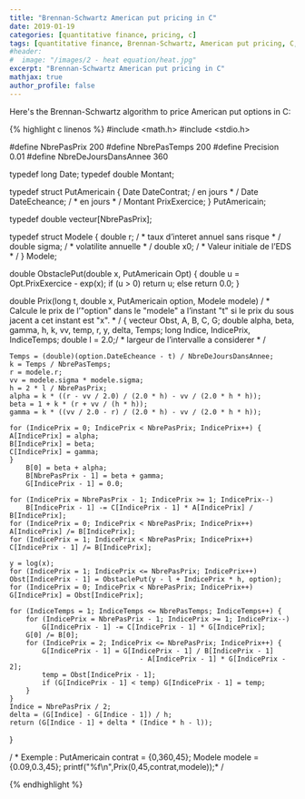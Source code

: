 ```yaml
---
title: "Brennan-Schwartz American put pricing in C"
date: 2019-01-19
categories: [quantitative finance, pricing, c]
tags: [quantitative finance, Brennan-Schwartz, American put pricing, C, options, pricing]
#header:
#  image: "/images/2 - heat equation/heat.jpg"
excerpt: "Brennan-Schwartz American put pricing in C"
mathjax: true
author_profile: false
---
```



Here's the Brennan-Schwartz algorithm to price American put options in C:

{% highlight c linenos %}
#include <math.h>
#include <stdio.h>

#define NbrePasPrix 200
#define NbrePasTemps 200
#define Precision 0.01
#define NbreDeJoursDansAnnee 360

typedef long Date;
typedef double Montant;

typedef struct PutAmericain {
	Date DateContrat; /  en jours * /
	Date DateEcheance; / * en jours * /
	Montant PrixExercice;
} PutAmericain;

typedef double vecteur[NbrePasPrix];

typedef struct Modele {
	double r; / * taux d’interet annuel sans risque * /
	double sigma; / * volatilite annuelle * /
	double x0; / * Valeur initiale de l’EDS * /
} Modele;

double ObstaclePut(double x, PutAmericain Opt)
{
	double u = Opt.PrixExercice - exp(x);
	if (u > 0) return u; else return 0.0;
}

double Prix(long t, double x, PutAmericain option, Modele modele)
/ * Calcule le prix de l’"option" dans le "modele" a l’instant "t"
si le prix du sous jacent a cet instant est "x". * /
{
	vecteur Obst, A, B, C, G;
	double alpha, beta, gamma, h, k, vv, temp, r, y, delta, Temps;
	long Indice, IndicePrix, IndiceTemps;
	double l = 2.0;/ * largeur de l’intervalle a considerer * /

	Temps = (double)(option.DateEcheance - t) / NbreDeJoursDansAnnee;
	k = Temps / NbrePasTemps;
	r = modele.r;
	vv = modele.sigma * modele.sigma;
	h = 2 * l / NbrePasPrix;
	alpha = k * ((r - vv / 2.0) / (2.0 * h) - vv / (2.0 * h * h));
	beta = 1 + k * (r + vv / (h * h));
	gamma = k * ((vv / 2.0 - r) / (2.0 * h) - vv / (2.0 * h * h));

	for (IndicePrix = 0; IndicePrix < NbrePasPrix; IndicePrix++) {
	A[IndicePrix] = alpha;
	B[IndicePrix] = beta;
	C[IndicePrix] = gamma;
	}
		B[0] = beta + alpha;
		B[NbrePasPrix - 1] = beta + gamma;
		G[IndicePrix - 1] = 0.0;

	for (IndicePrix = NbrePasPrix - 1; IndicePrix >= 1; IndicePrix--)
		B[IndicePrix - 1] -= C[IndicePrix - 1] * A[IndicePrix] / B[IndicePrix];
	for (IndicePrix = 0; IndicePrix < NbrePasPrix; IndicePrix++) A[IndicePrix] /= B[IndicePrix];
	for (IndicePrix = 1; IndicePrix < NbrePasPrix; IndicePrix++) C[IndicePrix - 1] /= B[IndicePrix];

	y = log(x);
	for (IndicePrix = 1; IndicePrix <= NbrePasPrix; IndicePrix++)
	Obst[IndicePrix - 1] = ObstaclePut(y - l + IndicePrix * h, option);
	for (IndicePrix = 0; IndicePrix < NbrePasPrix; IndicePrix++)
	G[IndicePrix] = Obst[IndicePrix];

	for (IndiceTemps = 1; IndiceTemps <= NbrePasTemps; IndiceTemps++) {
		for (IndicePrix = NbrePasPrix - 1; IndicePrix >= 1; IndicePrix--)
			G[IndicePrix - 1] -= C[IndicePrix - 1] * G[IndicePrix];
		G[0] /= B[0];
		for (IndicePrix = 2; IndicePrix <= NbrePasPrix; IndicePrix++) {
			G[IndicePrix - 1] = G[IndicePrix - 1] / B[IndicePrix - 1]
									- A[IndicePrix - 1] * G[IndicePrix - 2];
			temp = Obst[IndicePrix - 1];
			if (G[IndicePrix - 1] < temp) G[IndicePrix - 1] = temp;
		}
	}
	Indice = NbrePasPrix / 2;
	delta = (G[Indice] - G[Indice - 1]) / h;
	return (G[Indice - 1] + delta * (Indice * h - l));
}

/ *  Exemple :
	PutAmericain contrat = {0,360,45};
	Modele modele = {0.09,0.3,45};
	printf("%f\n",Prix(0,45,contrat,modele));* /

{% endhighlight %}
